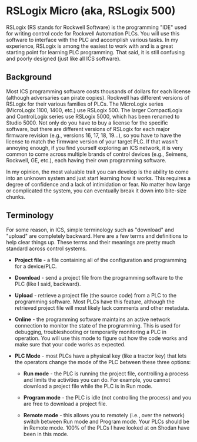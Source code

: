 
# RSLogix Micro (aka, RSLogix 500)

RSLogix (RS stands for Rockwell Software) is the programming "IDE" used for writing control code for Rockwell Automation PLCs. You will use this software to interface with the PLC and accomplish various tasks. In my experience, RSLogix is among the easiest to work with and is a great starting point for learning PLC programming. That said, it is still confusing and poorly designed (just like all ICS software).

## Background

Most ICS programming software costs thousands of dollars for each license (although adversaries can pirate copies). Rockwell has different versions of RSLogix for their various families of PLCs. The MicroLogix series (MicroLogix 1100, 1400, etc.) use RSLogix 500. The larger CompactLogix and ControlLogix series use RSLogix 5000, which has been renamed to Studio 5000. Not only do you have to buy a license for the specific software, but there are different versions of RSLogix for each major firmware revision (e.g., versions 16, 17, 18, 19...), so you have to have the license to match the firmware version of your target PLC. If that wasn't annoying enough, if you find yourself exploring an ICS network, it is very common to come across multiple brands of control devices (e.g., Seimens, Rockwell, GE, etc.), each having their own programming software. 

In my opinion, the most valuable trait you can develop is the ability to come into an unknown system and just start learning how it works. This requires a degree of confidence and a lack of intimidation or fear. No matter how large or complicated the system, you can eventually break it down into bite-size chunks.


## Terminology

For some reason, in ICS, simple terminology such as "download" and "upload" are completely backward. Here are a few terms and definitions to help clear things up. These terms and their meanings are pretty much standard across control systems. 

* **Project file** - a file containing all of the configuration and programming for a device/PLC.

* **Download** - send a project file from the programming software to the PLC (like I said, backward).

* **Upload** - retrieve a project file (the source code) from a PLC to the programming software. Most PLCs have this feature, although the retrieved project file will most likely lack comments and other metadata.

* **Online** - the programming software maintains an active network connection to monitor the state of the programming. This is used for debugging, troubleshooting or temporarily monitoring a PLC in operation. You will use this mode to figure out how the code works and make sure that your code works as expected.

* **PLC Mode** - most PLCs have a physical key (like a tractor key) that lets the operators change the mode of the PLC between these three options:

    * **Run mode** - the PLC is running the project file, controlling a process and limits the activities you can do. For example, you cannot download a project file while the PLC is in Run mode.

    * **Program mode** - the PLC is idle (not controlling the process) and you are free to download a project file.

    * **Remote mode** - this allows you to remotely (i.e., over the network) switch between Run mode and Program mode. Your PLCs should be in Remote mode. 100% of the PLCs I have looked at on Shodan have been in this mode.


